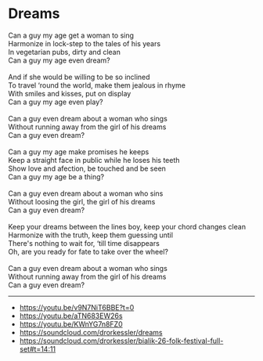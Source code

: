 # Dreams

Can a guy my age get a woman to sing\
Harmonize in lock-step to the tales of his years\
In vegetarian pubs, dirty and clean\
Can a guy my age even dream?\
\
And if she would be willing to be so inclined\
To travel ‘round the world, make them jealous in rhyme\
With smiles and kisses, put on display\
Can a guy my age even play?\
\
Can a guy even dream about a woman who sings\
Without running away from the girl of his dreams\
Can a guy even dream?\
\
Can a guy my age make promises he keeps\
Keep a straight face in public while he loses his teeth\
Show love and afection, be touched and be seen\
Can a guy my age be a thing?\
\
Can a guy even dream about a woman who sins\
Without loosing the girl, the girl of his dreams\
Can a guy even dream?\
\
Keep your dreams between the lines boy, keep your chord changes clean\
Harmonize with the truth, keep them guessing until\
There's nothing to wait for, ‘till time disappears\
Oh, are you ready for fate to take over the wheel?\
\
Can a guy even dream about a woman who sings\
Without running away from the girl of his dreams\
Can a guy even dream?

---
- https://youtu.be/v9N7NiT6BBE?t=0
- https://youtu.be/aTN683EW26s
- https://youtu.be/KWnYG7n8FZ0
- https://soundcloud.com/drorkessler/dreams
- https://soundcloud.com/drorkessler/bialik-26-folk-festival-full-set#t=14:11
